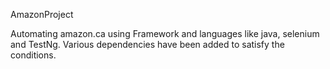 AmazonProject

Automating amazon.ca using Framework and languages like java, selenium and TestNg.
Various dependencies have been added to satisfy the conditions.
